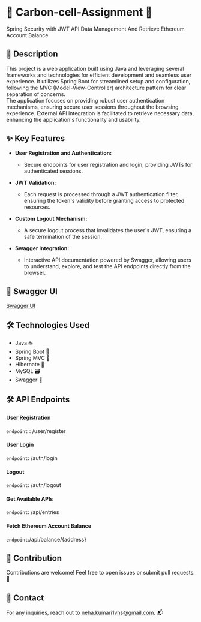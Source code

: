 # 🌟 Carbon-cell-Assignment 🚀
 Spring Security with JWT
 API Data Management And Retrieve Ethereum Account Balance

## 📝 Description
This project is a web application built using Java and leveraging several frameworks and technologies for efficient development and seamless user experience. It utilizes Spring Boot for streamlined setup and configuration, 
following the MVC (Model-View-Controller) architecture pattern for clear separation of concerns.<br />
The application focuses on providing robust user authentication mechanisms, ensuring secure user sessions throughout the browsing experience.
External API integration is facilitated to retrieve necessary data, enhancing the application's functionality and usability.

## ✨ Key Features
* **User Registration and Authentication:**
  - Secure endpoints for user registration and login, providing JWTs for authenticated sessions.

* **JWT Validation:**
  - Each request is processed through a JWT authentication filter, ensuring the token's validity before granting access to protected resources.

* **Custom Logout Mechanism:**
  - A secure logout process that invalidates the user's JWT, ensuring a safe termination of the session.

* **Swagger Integration:**
  - Interactive API documentation powered by Swagger, allowing users to understand, explore, and test the API endpoints directly from the browser.

## 🚀 Swagger UI
[Swagger UI](http://localhost:8080/swagger-ui/index.html#/Authentication%20Management)

## 🛠️ Technologies Used

- Java ☕
- Spring Boot 🍃
- Spring MVC 🌸
- Hibernate 🏰
- MySQL 🗃️
- Swagger 📘

## 🛠️ API Endpoints
  #### User Registration 
  `endpoint` : /user/register
  #### User Login 
  `endpoint`: /auth/login
  #### Logout 
  `endpoint`: /auth/logout
  #### Get Available APIs 
  `endpoint`: /api/entries
  #### Fetch Ethereum Account Balance 
  `endpoint`:/api/balance/{address}

  ## 🤝 Contribution

Contributions are welcome! Feel free to open issues or submit pull requests. 🙌

## 📧 Contact

For any inquiries, reach out to [neha.kumari1vns@gmail.com](mailto:your-email@example.com). 📬



